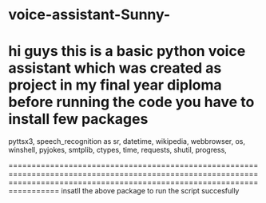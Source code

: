 # voice-assistant-Sunny-
hi guys this is a basic python voice assistant which was created as project in my final year diploma 
before running the code you have to install few packages 
============================================================================================================================================================================


pyttsx3,
speech_recognition as sr,
datetime,
wikipedia,
webbrowser,
os,
winshell,
pyjokes,
smtplib,
ctypes,
time,
requests,
shutil,
progress,

=============================================================================================================================================================================
insatll the above package to run the script succesfully 
